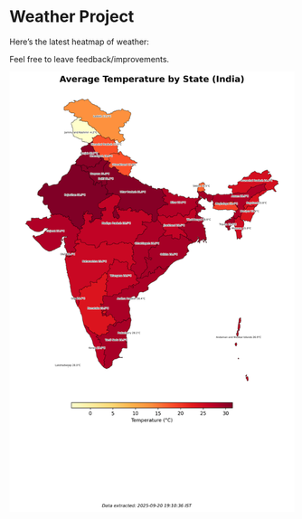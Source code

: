 # Weather Project

Here’s the latest heatmap of weather:

Feel free to leave feedback/improvements.

![India Heatmap](docs/assets/india_heatmap.png?v=CEAED6)
